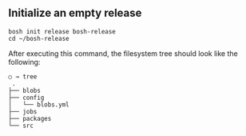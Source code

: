 ## Initialize an empty release

```
bosh init release bosh-release
cd ~/bosh-release
```

After executing this command, the filesystem tree should look like the following:

```
○ → tree
 .
├── blobs
├── config
│   └── blobs.yml
├── jobs
├── packages
└── src
```
